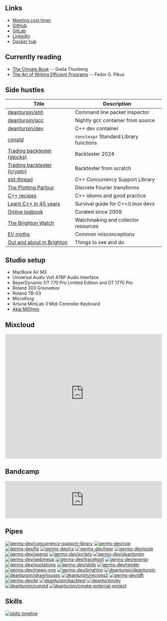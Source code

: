 ## Links

- [Meeting cost timer](cost.html)
- [GitHub](https://github.com/deanturpin)
- [GitLab](https://gitlab.com/deanturpin)
- [LinkedIn](https://www.linkedin.com/in/deanturpin)
- [Docker hub](https://hub.docker.com/u/deanturpin)

## Currently reading

- [The Climate Book](https://www.amazon.co.uk/gp/product/0241547474/) -- Greta Thunberg
- [The Art of Writing Efficient Programs](https://www.amazon.co.uk/Art-Writing-Efficient-Programs-optimizations/dp/1800208111/) -- Fedor G. Pikus

## Side hustles

| Title | Description |
|-|-|
| [deanturpin/shh](https://hub.docker.com/r/deanturpin/shh) | Command line packet inspector |
| [deanturpin/gcc](https://hub.docker.com/r/deanturpin/gcc) | Nightly gcc container from source |
| [deanturpin/dev](https://hub.docker.com/r/deanturpin/dev) | C++ dev container |
| [constd](https://deanturpin.gitlab.io/constd/) | `constexpr` Standard Library functions |
| [Trading backtester (stocks)](https://deanturpin.gitlab.io/backtest/) | Backtester 2024 |
| [Trading backtester (crypto)](https://cpp.run/) | Backtester from scratch |
| [std::thread](https://germs-dev.gitlab.io/concurrency-support-library/) | C++ Concurrency Support Library |
| [The Plotting Parlour](https://germs-dev.gitlab.io/dft/) | Discrete Fourier transforms |
| [C++ recipes](https://germs-dev.gitlab.io/cpp/) | C++ idioms and good practice |
| [Learn C++ in 45 years](https://germs-dev.gitlab.io/cs/) | Survival guide for C++/Linux devs |
| [Online logbook](https://germs.dev/) | Curated since 2009 |
| [The Brighton Watch](https://superdean.com/) | Watchmaking and collector resources |
| [EV myths](https://turpin.dev/ev/) | Common misconceptions |
| [Out and about in Brighton](https://turpin.dev/brighton/) | Things to see and do |

## Studio setup

- MacBook Air M3
- Universal Audio Volt 476P Audio Interface
- BeyerDynamic DT 770 Pro Limited Edition and DT 1770 Pro
- Roland 303 Groovebox
- Roland TB-03
- MicroKorg
- Arturia MiniLab 3 Midi Controller Keyboard
- [Akai MIDImix](https://www.akaipro.com/midimix)

## Mixcloud

<iframe width="100%" height="400" src="https://player-widget.mixcloud.com/widget/iframe/?feed=%2Fdeanturbeaux%2Fasl1%2F" frameborder="0" ></iframe>

## Bandcamp

<iframe style="border: 0; width: 100%; height: 120px;" src="https://bandcamp.com/EmbeddedPlayer/track=1491515808/size=large/bgcol=333333/linkcol=ffffff/tracklist=false/artwork=small/transparent=true/" seamless><a href="https://deanturbeaux.bandcamp.com/track/made-in-black-featuring-phil-mills">Made in Black featuring Phil Mills by Dean Turbeaux</a></iframe>

## Pipes

[![germs-dev/concurrency-support-library](https://gitlab.com/germs-dev/concurrency-support-library/badges/main/pipeline.svg)](https://gitlab.com/germs-dev/concurrency-support-library/-/pipelines) 
[![germs-dev/cpp](https://gitlab.com/germs-dev/cpp/badges/main/pipeline.svg)](https://gitlab.com/germs-dev/cpp/-/pipelines) 
[![germs-dev/fix](https://gitlab.com/germs-dev/fix/badges/main/pipeline.svg)](https://gitlab.com/germs-dev/fix/-/pipelines) 
[![germs-dev/cs](https://gitlab.com/germs-dev/cs/badges/main/pipeline.svg)](https://gitlab.com/germs-dev/cs/-/pipelines) 
[![germs-dev/hear](https://gitlab.com/germs-dev/hear/badges/main/pipeline.svg)](https://gitlab.com/germs-dev/hear/-/pipelines) 
[![germs-dev/pjsip](https://gitlab.com/germs-dev/pjsip/badges/main/pipeline.svg)](https://gitlab.com/germs-dev/pjsip/-/pipelines) 
[![germs-dev/openai](https://gitlab.com/germs-dev/openai/badges/main/pipeline.svg)](https://gitlab.com/germs-dev/openai/-/pipelines) 
[![germs-dev/scripts](https://gitlab.com/germs-dev/scripts/badges/main/pipeline.svg)](https://gitlab.com/germs-dev/scripts/-/pipelines) 
[![germs-dev/deanturpin](https://gitlab.com/germs-dev/deanturpin/badges/main/pipeline.svg)](https://gitlab.com/germs-dev/deanturpin/-/pipelines) 
[![germs-dev/webmeup](https://gitlab.com/germs-dev/webmeup/badges/main/pipeline.svg)](https://gitlab.com/germs-dev/webmeup/-/pipelines) 
[![germs-dev/tracehost](https://gitlab.com/germs-dev/tracehost/badges/main/pipeline.svg)](https://gitlab.com/germs-dev/tracehost/-/pipelines) 
[![germs-dev/energy](https://gitlab.com/germs-dev/energy/badges/main/pipeline.svg)](https://gitlab.com/germs-dev/energy/-/pipelines) 
[![germs-dev/quotations](https://gitlab.com/germs-dev/quotations/badges/main/pipeline.svg)](https://gitlab.com/germs-dev/quotations/-/pipelines) 
[![germs-dev/skills](https://gitlab.com/germs-dev/skills/badges/main/pipeline.svg)](https://gitlab.com/germs-dev/skills/-/pipelines) 
[![germs-dev/render](https://gitlab.com/germs-dev/render/badges/main/pipeline.svg)](https://gitlab.com/germs-dev/render/-/pipelines) 
[![germs-dev/mews-one](https://gitlab.com/germs-dev/mews-one/badges/main/pipeline.svg)](https://gitlab.com/germs-dev/mews-one/-/pipelines) 
[![germs-dev/brighton](https://gitlab.com/germs-dev/brighton/badges/main/pipeline.svg)](https://gitlab.com/germs-dev/brighton/-/pipelines) 
[![deanturpin/deanturpin](https://gitlab.com/deanturpin/deanturpin/badges/main/pipeline.svg)](https://gitlab.com/deanturpin/deanturpin/-/pipelines) 
[![deanturpin/idrawhouses](https://gitlab.com/deanturpin/idrawhouses/badges/main/pipeline.svg)](https://gitlab.com/deanturpin/idrawhouses/-/pipelines) 
[![deanturpin/recipes2](https://gitlab.com/deanturpin/recipes2/badges/main/pipeline.svg)](https://gitlab.com/deanturpin/recipes2/-/pipelines) 
[![germs-dev/dft](https://gitlab.com/germs-dev/dft/badges/main/pipeline.svg)](https://gitlab.com/germs-dev/dft/-/pipelines) 
[![germs-dev/bt](https://gitlab.com/germs-dev/bt/badges/main/pipeline.svg)](https://gitlab.com/germs-dev/bt/-/pipelines) 
[![deanturpin/backtest](https://gitlab.com/deanturpin/backtest/badges/main/pipeline.svg)](https://gitlab.com/deanturpin/backtest/-/pipelines) 
[![deanturpin/ev](https://gitlab.com/deanturpin/ev/badges/main/pipeline.svg)](https://gitlab.com/deanturpin/ev/-/pipelines) 
[![deanturpin/constd](https://gitlab.com/deanturpin/constd/badges/main/pipeline.svg)](https://gitlab.com/deanturpin/constd/-/pipelines) 
[![deanturpin/cmake-external-project](https://gitlab.com/deanturpin/cmake-external-project/badges/main/pipeline.svg)](https://gitlab.com/deanturpin/cmake-external-project/-/pipelines) 

## Skills

[![skills timeline](https://skills.turpin.dev/skills.png)](https://skills.turpin.dev/skills.png)
